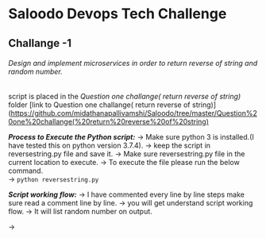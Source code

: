 # Saloodo Devops Tech Challenge 

## Challange -1 

###### Design and implement microservices in order to return reverse of string and random number.

script is placed in the _Question one challange( return reverse of string)_ folder [link to Question one challange( return reverse of string)]
(https://github.com/midathanapallivamshi/Saloodo/tree/master/Question%20one%20challange(%20return%20reverse%20of%20string)

**_Process to Execute the Python script:_**
-> Make sure python 3 is installed.(I have tested this on python version 3.7.4).
-> keep the script in reversestring.py file and save it.
-> Make sure reversestring.py file in the current location to execute.
-> To execute the file please run  the below command.    
-> ```python reversestring.py```    

**_Script working flow:_**
 -> I have commented every line by line steps make sure read a comment line by line.
 -> you will get understand script working flow. 
 -> It will list random number on output.

-> 



